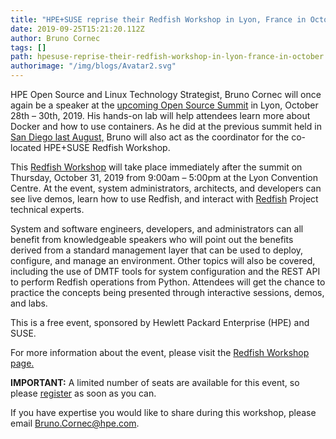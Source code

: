 ```yaml
---
title: "HPE+SUSE reprise their Redfish Workshop in Lyon, France in October"
date: 2019-09-25T15:21:20.112Z
author: Bruno Cornec 
tags: []
path: hpesuse-reprise-their-redfish-workshop-in-lyon-france-in-october
authorimage: "/img/blogs/Avatar2.svg"
---
```

HPE Open Source and Linux Technology Strategist, Bruno Cornec will once again be a speaker at the [upcoming Open Source Summit](https://events.linuxfoundation.org/events/open-source-summit-europe-2019/) in Lyon, October 28th – 30th, 2019. His hands-on lab will help attendees learn more about Docker and how to use containers. As he did at the previous summit held in [San Diego last August,](https://developer.hpe.com/blog/redfish-workshop-at-the-open-source-summit-na-2019) Bruno will also act as the coordinator for the co-located HPE+SUSE Redfish Workshop.

This [Redfish Workshop](http://trac.project-builder.org/wiki/RedfishWSEurope2019) will take place immediately after the summit on Thursday, October 31, 2019 from 9:00am – 5:00pm at the Lyon Convention Centre. At the event, system administrators, architects, and developers can see live demos, learn how to use Redfish, and interact with [Redfish](https://en.wikipedia.org/wiki/Redfish_(specification)) Project technical experts. 

System and software engineers, developers, and administrators can all benefit from knowledgeable speakers who will point out the benefits derived from a standard management layer that can be used to deploy, configure, and manage an environment. Other topics will also be covered, including the use of DMTF tools for system configuration and the REST API to perform Redfish operations from Python. Attendees will get the chance to practice the concepts being presented through interactive sessions, demos, and labs.

This is a free event, sponsored by Hewlett Packard Enterprise (HPE) and SUSE.

For more information about the event, please visit the [Redfish Workshop page.](http://trac.project-builder.org/wiki/RedfishWSEurope2019)

__IMPORTANT:__ A limited number of seats are available for this event, so please [register](https://framaforms.org/redfish-workshop-oss-europe-2019-registration-form-1567095132) as soon as you can.

If you have expertise you would like to share during this workshop, please email <Bruno.Cornec@hpe.com>.


